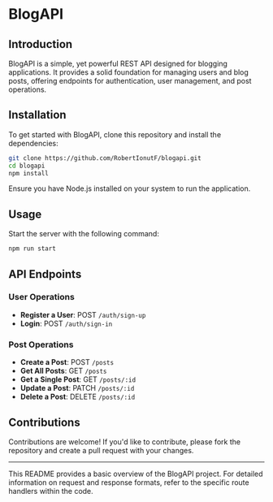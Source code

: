 # BlogAPI

## Introduction

BlogAPI is a simple, yet powerful REST API designed for blogging applications. It provides a solid foundation for managing users and blog posts, offering endpoints for authentication, user management, and post operations.

## Installation

To get started with BlogAPI, clone this repository and install the dependencies:

```bash
git clone https://github.com/RobertIonutF/blogapi.git
cd blogapi
npm install
```

Ensure you have Node.js installed on your system to run the application.

## Usage

Start the server with the following command:

```bash
npm run start 
```

## API Endpoints

### User Operations

- **Register a User**: POST `/auth/sign-up`
- **Login**: POST `/auth/sign-in`

### Post Operations

- **Create a Post**: POST `/posts`
- **Get All Posts**: GET `/posts`
- **Get a Single Post**: GET `/posts/:id`
- **Update a Post**: PATCH `/posts/:id`
- **Delete a Post**: DELETE `/posts/:id`

## Contributions

Contributions are welcome! If you'd like to contribute, please fork the repository and create a pull request with your changes.

---

This README provides a basic overview of the BlogAPI project. For detailed information on request and response formats, refer to the specific route handlers within the code.
